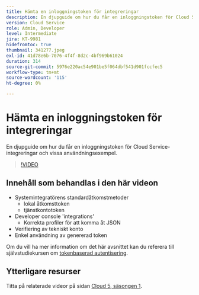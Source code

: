 ```yaml
---
title: Hämta en inloggningstoken för integreringar
description: En djupguide om hur du får en inloggningstoken för Cloud Service-integreringar och vissa användningsexempel.
version: Cloud Service
role: Admin, Developer
level: Intermediate
jira: KT-9981
hidefromtoc: true
thumbnail: 341277.jpeg
exl-id: 41d78e6b-7076-4f4f-8d2c-4bf969b61024
duration: 314
source-git-commit: 5976e220ac54e901be5f064dbf541d901fccfec5
workflow-type: tm+mt
source-wordcount: '115'
ht-degree: 0%

---
```


# Hämta en inloggningstoken för integreringar

En djupguide om hur du får en inloggningstoken för Cloud Service-integreringar och vissa användningsexempel.

>[!VIDEO](https://video.tv.adobe.com/v/341277?quality=12&learn=on)

## Innehåll som behandlas i den här videon

+ Systemintegratörens standardåtkomstmetoder
   + lokal åtkomsttoken
   + tjänstkontotoken
+ Developer console &#39;integrations&#39;
   + Korrekta profiler för att komma åt JSON
+ Verifiering av tekniskt konto
+ Enkel användning av genererad token

Om du vill ha mer information om det här avsnittet kan du referera till självstudiekursen om [tokenbaserad autentisering](/help/headless-tutorial/authentication/overview.md).

## Ytterligare resurser

Titta på relaterade videor på sidan [Cloud 5, säsongen 1](cloud5-season-1.md).
